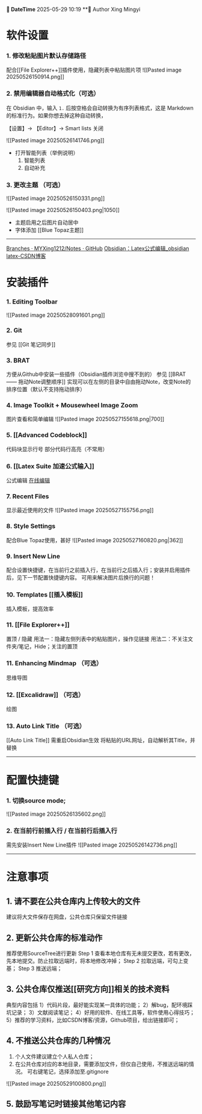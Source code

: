 
**📅 DateTime**  2025-05-29 10:19           **👤 Author    Xing Mingyi  


# 软件设置

### 1. 修改粘贴图片默认存储路径 
配合[[File Explorer++]]插件使用，隐藏列表中粘贴图片项
![[Pasted image 20250526150914.png]]

### 2. 禁用编辑器自动格式化（可选）

 在 Obsidian 中，输入 `1.` 后按空格会自动转换为有序列表格式，这是 Markdown 的标准行为。如果你想去掉这种自动转换，

【设置】-> 【Editor】-> Smart lists 关闭

![[Pasted image 20250526141746.png]]
- 打开智能列表（举例说明）
	1. 智能列表
	2. 自动补充

### 3. 更改主题 （可选）
![[Pasted image 20250526150331.png]]

![[Pasted image 20250526150403.png|1050]]

- 主题启用之后图片自动居中
- 字体添加
[[Blue Topaz主题]]
---
[Branches · MYXing1212/Notes · GitHub](https://github.com/MYXing1212/Notes/branches)
[Obsidian：Latex公式编辑\_obsidian latex-CSDN博客](https://blog.csdn.net/CoderZzz6310/article/details/136465857?spm=1001.2101.3001.6650.2&utm_medium=distribute.pc_relevant.none-task-blog-2%7Edefault%7EBlogCommendFromBaidu%7ERate-2-136465857-blog-129645682.235%5Ev43%5Epc_blog_bottom_relevance_base7&depth_1-utm_source=distribute.pc_relevant.none-task-blog-2%7Edefault%7EBlogCommendFromBaidu%7ERate-2-136465857-blog-129645682.235%5Ev43%5Epc_blog_bottom_relevance_base7&utm_relevant_index=3)


# 安装插件
### 1. Editing Toolbar
![[Pasted image 20250528091601.png]]

### 2. Git 
参见 [[Git 笔记同步]]

### 3. BRAT 
方便从Github中安装一些插件（Obsidian插件浏览中搜不到的）
参见 [[BRAT —— 拖动Note调整顺序]] 实现可以在左侧的目录中自由拖动Note，改变Note的排序位置（默认不支持拖动排序）

### 4. Image Toolkit + Mousewheel Image Zoom
图片查看和简单编辑
![[Pasted image 20250527155618.png|700]]

### 5. [[Advanced Codeblock]]
代码块显示行号
部分代码行高亮（不常用）

### 6. [[Latex Suite 加速公式输入]]
公式编辑 
[在线编辑](https://www.latexlive.com/)

### 7. Recent Files 
显示最近使用的文件
![[Pasted image 20250527155756.png]]

### 8. Style Settings
配合Blue Topaz使用，甚好
![[Pasted image 20250527160820.png|362]]

### 9.   Insert New Line
配合设置快捷键，在当前行之前插入行，在当前行之后插入行；安装并启用插件后，见下一节配置快捷键内容。
可用来解决图片后换行的问题！

### 10. Templates [[插入模板]] 
插入模板，提高效率

### 11. [[File Explorer++]]
置顶 / 隐藏
用法一：隐藏左侧列表中的粘贴图片，操作见链接
用法二：不关注文件夹/笔记，Hide；关注的置顶

### 11. Enhancing Mindmap （可选）
思维导图

### 12. [[Excalidraw]] （可选）
绘图 

### 13. Auto Link Title （可选）
[[Auto Link Title]] 需重启Obsidian生效
将粘贴的URL网址，自动解析其Title，并替换




---
# 配置快捷键

### 1. 切换source mode;
![[Pasted image 20250526135602.png]]

### 2. 在当前行前插入行 / 在当前行后插入行
需先安装Insert New Line插件
![[Pasted image 20250526142736.png]]

---

# 注意事项  
## 1. 请不要在公共仓库内上传较大的文件
建议将大文件保存在网盘，公共仓库只保留文件链接

## 2. 更新公共仓库的标准动作
推荐使用SourceTree进行更新
Step 1   查看本地仓库有无未提交更改，若有更改，先本地提交。防止拉取远端时，将本地修改冲掉；
Step 2  拉取远端，可勾上变基；
Step 3  推送远端；

## 3. 公共仓库仅推送[[研究方向]]相关的技术资料
典型内容包括
1）代码片段，最好能实现某一具体的功能；
2）解bug，配环境踩坑记录；
3）文献阅读笔记；
4）好用的软件、在线工具等，软件使用心得技巧；
5）推荐的学习资料，比如CSDN博客/资源，Github项目，给出链接即可；

## 4. 不推送公共仓库的几种情况
1. 个人文件建议建立个人私人仓库；
2. 在公共仓库对应的本地目录，需要添加文件，但仅自己使用，不推送远端的情况。
可右键笔记，选择添加至.gitignore

![[Pasted image 20250529100800.png]]


## 5. 鼓励写笔记时链接其他笔记内容


